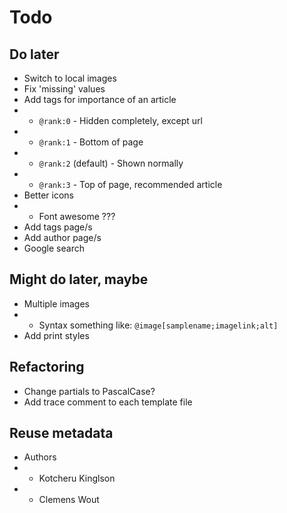 # Todo

<!-- ## Important -->

## Do later

- Switch to local images
- Fix 'missing' values
- Add tags for importance of an article
- - `@rank:0` - Hidden completely, except url
- - `@rank:1` - Bottom of page
- - `@rank:2` (default) - Shown normally
- - `@rank:3` - Top of page, recommended article
- Better icons
- - Font awesome ???
- Add tags page/s
- Add author page/s
- Google search

## Might do later, maybe

- Multiple images
- - Syntax something like: `@image[samplename;imagelink;alt]`
- Add print styles

## Refactoring

- Change partials to PascalCase?
- Add trace comment to each template file

## Reuse metadata

- Authors
- - Kotcheru Kinglson
- - Clemens Wout
